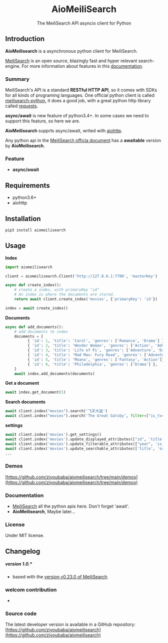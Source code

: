 
<h1 align="center">AioMeiliSearch </h1>

<p align="center"> The MeiliSearch API asyncio client for Python </p>

## Introduction

**AioMeilisearch**  is a asynchronous python client for MeiliSearch.

[MeiliSearch](https://www.meilisearch.com) is an open source, blazingly fast and hyper relevant search-engine.
For more information about features in this [documentation](https://docs.meilisearch.com/).

### Summary 

MeiliSearch's API is a standard **RESTful HTTP API**, so it comes with SDKs for all kinds of programing languages.
One official python client is called [meilisearch-python](https://github.com/meilisearch/meilisearch-python), 
it does a good job, with a great python http library called [requests](https://docs.python-requests.org/en/latest/).

**async/await** is new feature of python3.4+. In some cases we need to support this feature, so here we are.

**AioMeilisearch** supprts async/await, writed with [aiohttp](https://github.com/aio-libs/aiohttp). 

Any python api in the [MeiliSearch officia document](https://docs.meilisearch.com) has a **awaitable** version by **AioMeilisearch**.

### Feature

- **async/await**

## Requirements

- python3.6+
- aiohttp

## Installation

```bash
pip3 install aiomeilisearch
```

## Usage

**Index**
```python
import aiomeilisearch

client = aiomeilisearch.Client('http://127.0.0.1:7700', 'masterKey')

async def create_index():
    # create a index, with primaryKey "id"
    # An index is where the documents are stored.
    return await client.create_index('movies', {'primaryKey': 'id'})

index = await create_index()
```
**Documents**
```python
async def add_documents():
    # add documents to index
    documents = [
          { 'id': 1, 'title': 'Carol', 'genres': ['Romance', 'Drama'] },
          { 'id': 2, 'title': 'Wonder Woman', 'genres': ['Action', 'Adventure'] },
          { 'id': 3, 'title': 'Life of Pi', 'genres': ['Adventure', 'Drama'] },
          { 'id': 4, 'title': 'Mad Max: Fury Road', 'genres': ['Adventure', 'Science Fiction'] },
          { 'id': 5, 'title': 'Moana', 'genres': ['Fantasy', 'Action']},
          { 'id': 6, 'title': 'Philadelphia', 'genres': ['Drama'] },
    ]
    await index.add_documents(documents) 
```
**Get a document**
```python
await index.get_document(1)
```
**Search documents**
```python
await client.index("movies").search('飞天大盗')
await client.index("movies").search('The Great Gatsby', filter=["is_tv=True", ["year=1925", "year=2013"]])
```

**settings**

```python
await client.index('movies').get_settings()
await client.index('movies').update_displayed_attributes(["id", 'title', 'year'])
await client.index('movies').update_filterable_attributes(["year", 'is_tv'])
await client.index('movies').update_searchable_attributes(['title', 'original_title', ])
...
```

### Demos

[https://github.com/ziyoubaba/aiomeilisearch/tree/main/demos](https://github.com/ziyoubaba/aiomeilisearch/tree/main/demos)

### Documentation

- [MeiliSearch](https://docs.meilisearch.com/) all the python apis here. Don't forget 'await'. 
- **AioMeilisearch**, Maybe later...

### License

Under MIT license.

## Changelog 

##### version 1.0.*

- based with the [version v0.23.0 of MeiliSearch](https://github.com/meilisearch/MeiliSearch/releases/tag/v0.23.0).

### welcom contribution

- 

### Source code

The latest developer version is available in a GitHub repository: [https://github.com/ziyoubaba/aiomeilisearch](https://github.com/ziyoubaba/aiomeilisearch)




